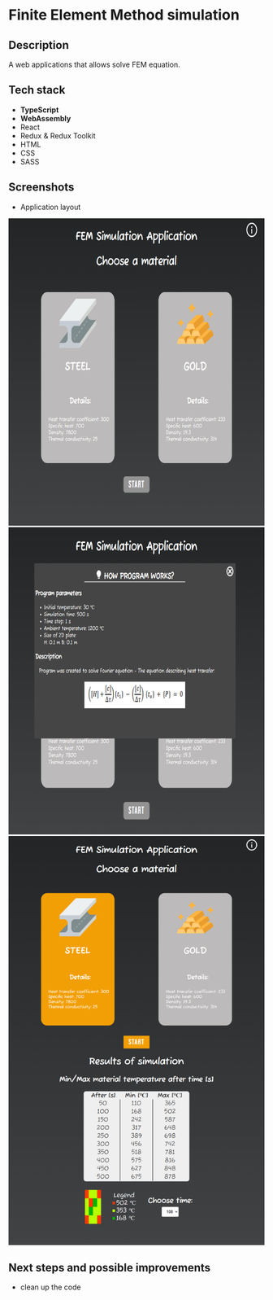 # Finite Element Method simulation

## Description
A web applications that allows solve FEM equation.

## Tech stack
- **TypeScript**
- **WebAssembly**
- React
- Redux & Redux Toolkit 
- HTML
- CSS 
- SASS

## Screenshots

- Application layout


<img src="/images/scr1.png"  width="523" height="604" />
<img src="/images/scr2.png"  width="523" height="604" />
<img src="/images/scr3.png"  width="523" height="804" />


## Next steps and possible improvements 
- clean up the code
